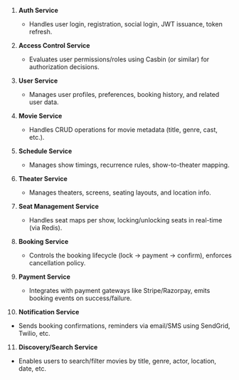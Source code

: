 
1. **Auth Service**
    
    - Handles user login, registration, social login, JWT issuance, token refresh.
        
2. **Access Control Service**
    
    - Evaluates user permissions/roles using Casbin (or similar) for authorization decisions.
        
3. **User Service**
    
    - Manages user profiles, preferences, booking history, and related user data.
        
4. **Movie Service**
    
    - Handles CRUD operations for movie metadata (title, genre, cast, etc.).
        
5. **Schedule Service**
    
    - Manages show timings, recurrence rules, show-to-theater mapping.
        
6. **Theater Service**
    
    - Manages theaters, screens, seating layouts, and location info.
        
7. **Seat Management Service**
    
    - Handles seat maps per show, locking/unlocking seats in real-time (via Redis).
        
8. **Booking Service**
    
    - Controls the booking lifecycle (lock → payment → confirm), enforces cancellation policy.
        
9. **Payment Service**
    
    - Integrates with payment gateways like Stripe/Razorpay, emits booking events on success/failure.
        
10. **Notification Service**

- Sends booking confirmations, reminders via email/SMS using SendGrid, Twilio, etc.

11. **Discovery/Search Service**

- Enables users to search/filter movies by title, genre, actor, location, date, etc.

